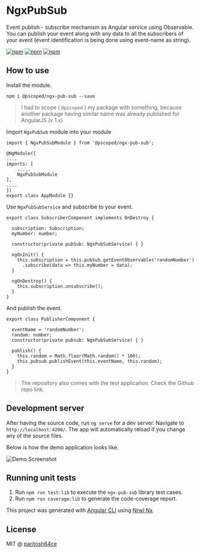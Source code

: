 # NgxPubSub

Event publish - subscribe mechanism as Angular service using Observable. You can publish your event along with any data to all the subscribers of your event (event identification is being done using event-name as string).

[![npm](https://img.shields.io/npm/v/@pscoped/ngx-pub-sub.svg)](https://www.npmjs.com/package/@pscoped/ngx-pub-sub)
[![npm](https://img.shields.io/npm/dt/@pscoped/ngx-pub-sub.svg)](https://www.npmjs.com/package/@pscoped/ngx-pub-sub)
[![npm](https://img.shields.io/github/license/paritosh64ce/ngx-pub-sub.svg)](https://github.com/paritosh64ce/ngx-pub-sub/blob/master/LICENSE)

## How to use

Install the module.

    npm i @pscoped/ngx-pub-sub --save

> I had to scope ( `@pscoped` ) my package with something, because another package having similar name was already published for AngularJS (v 1.x)

Import `NgxPubSub` module into your module

    import { NgxPubSubModule } from '@pscoped/ngx-pub-sub';

    @NgModule({
    ....
    imports: [
        .....
        NgxPubSubModule
    ],
    ....
    })
    export class AppModule {}


Use `NgxPubSubService` and subscribe to your event.

    export class SubscriberComponent implements OnDestroy {
      
      subscription: Subscription;
      myNumber: number;

      constructor(private pubSub: NgxPubSubService) { }

      ngOnInit() {
        this.subscription = this.pubSub.getEventObservable('randomNumber')
          .subscribe(data => this.myNumber = data);
      }

      ngOnDestroy() {
        this.subscription.unsubscribe();
      }
    }

And publish the event.

    export class PublisherComponent {

      eventName = 'randomNumber';
      random: number;
      constructor(private pubsub: NgxPubSubService) { }

      publish() {
        this.random = Math.floor(Math.random() * 100);
        this.pubsub.publishEvent(this.eventName, this.random);
      }
    }


> The repository also comes with the test application. Check the Github repo link.

## Development server

After having the source code, run `ng serve` for a dev server. Navigate to `http://localhost:4200/`. The app will automatically reload if you change any of the source files.

Below is how the demo application looks like.

![Demo Screenshot](https://github.com/paritosh64ce/ngx-pub-sub/tree/master/apps/test-app/src/assets/demo-img.JPG "ngx-pub-sub demo screenshot")

## Running unit tests

1. Run `npm run test:lib` to execute the `ngx-pub-sub` library test cases.
2. Run `npm run coverage:lib` to generate the code-coverage report.

This project was generated with [Angular CLI](https://github.com/angular/angular-cli) using [Nrwl Nx](https://nrwl.io/nx).

## License

MIT @ [paritosh64ce](https://github.com/paritosh64ce)